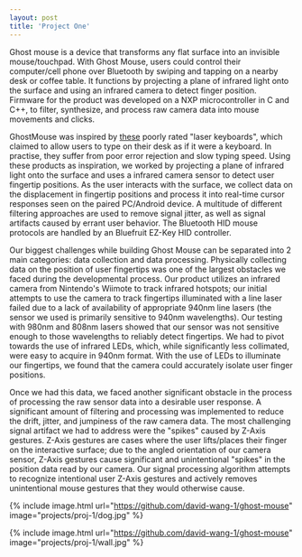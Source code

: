 ```yaml
---
layout: post
title: 'Project One'
---
```

Ghost mouse is a device that transforms any flat surface into an invisible mouse/touchpad. With Ghost Mouse, users could control their computer/cell phone over Bluetooth by swiping and tapping on a nearby desk or coffee table. It functions by projecting a plane of infrared light onto the surface and using an infrared camera to detect finger position. Firmware for the product was developed on a NXP microcontroller in C and C++, to filter, synthesize, and process raw camera data into mouse movements and clicks. 

GhostMouse was inspired by <a href="amazon.com/AGS-Projection-Bluetooth-Keyboard-Smartphone/dp/B00RP59MC0/">these</a> poorly rated "laser keyboards", which claimed to allow users to type on their desk as if it were a keyboard. In practise, they suffer from poor error rejection and slow typing speed. Using these products as inspiration, we  worked by projecting a plane of infrared light onto the surface and uses a infrared camera sensor to detect user fingertip positions. As the user interacts with the surface, we collect data on the displacement in fingertip positions and process it into real-time cursor responses seen on the paired PC/Android device. A multitude of different filtering approaches are used to remove signal jitter, as well as signal artifacts caused by errant user behavior. The Bluetooth HID mouse protocols are handled by an Bluefruit EZ-Key HID controller.

Our biggest challenges while building Ghost Mouse can be separated into 2 main categories: data collection and data processing. Physically collecting data on the position of user fingertips was one of the largest obstacles we faced during the developmental process. Our product utilizes an infrared camera from Nintendo's Wiimote to track infrared hotspots; our initial attempts to use the camera to track fingertips illuminated with a line laser failed due to a lack of availability of appropriate 940nm line lasers (the sensor we used is primarily sensitive to 940nm wavelengths). Our testing with 980nm and 808nm lasers showed that our sensor was not sensitive enough to those wavelengths to reliably detect fingertips. We had to pivot towards the use of infrared LEDs, which, while significantly less collimated, were easy to acquire in 940nm format. With the use of LEDs to illuminate our fingertips, we found that the camera could accurately isolate user finger positions.

Once we had this data, we faced another significant obstacle in the process of processing the raw sensor data into a desirable user response. A significant amount of filtering and processing was implemented to reduce the drift, jitter, and jumpiness of the raw camera data. The most challenging signal artifact we had to address were the "spikes" caused by Z-Axis gestures. Z-Axis gestures are cases where the user lifts/places their finger on the interactive surface; due to the angled orientation of our camera sensor, Z-Axis gestures cause significant and unintentional "spikes" in the position data read by our camera. Our signal processing algorithm attempts to recognize intentional user Z-Axis gestures and actively removes unintentional mouse gestures that they would otherwise cause.



{% include image.html url="https://github.com/david-wang-1/ghost-mouse" image="projects/proj-1/dog.jpg" %}

{% include image.html url="https://github.com/david-wang-1/ghost-mouse" image="projects/proj-1/wall.jpg" %}
